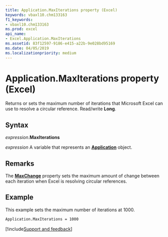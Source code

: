 ```yaml
---
title: Application.MaxIterations property (Excel)
keywords: vbaxl10.chm133163
f1_keywords:
- vbaxl10.chm133163
ms.prod: excel
api_name:
- Excel.Application.MaxIterations
ms.assetid: 83f12597-9186-e415-a22b-9e028bd95169
ms.date: 04/05/2019
ms.localizationpriority: medium
---
```



# Application.MaxIterations property (Excel)

Returns or sets the maximum number of iterations that Microsoft Excel can use to resolve a circular reference. Read/write **Long**.


## Syntax

_expression_.**MaxIterations**

_expression_ A variable that represents an **[Application](Excel.Application(object).md)** object.


## Remarks

The **[MaxChange](Excel.Application.MaxChange.md)** property sets the maximum amount of change between each iteration when Excel is resolving circular references.


## Example

This example sets the maximum number of iterations at 1000.

```vb
Application.MaxIterations = 1000
```




[!include[Support and feedback](~/includes/feedback-boilerplate.md)]